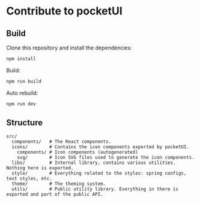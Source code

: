 # Contribute to pocketUI

## Build

Clone this repository and install the dependencies:

```sh
npm install
```

Build:

```sh
npm run build
```

Auto rebuild:

```sh
npm run dev
```

## Structure

```
src/
  components/   # The React components.
  icons/        # Contains the icon components exported by pocketUI.
    components/ # Icon components (autogenerated)
    svg/        # Icon SVG files used to generate the icon components.
  libs/         # Internal library, contains various utilities. Nothing here is exported.
  style/        # Everything related to the styles: spring configs, text styles, etc.
  theme/        # The theming system.
  utils/        # Public utility library. Everything in there is exported and part of the public API.
```
